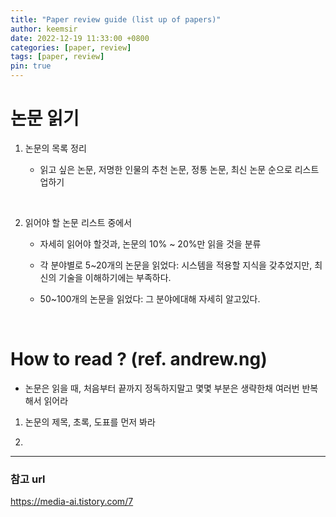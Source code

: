```yaml
---
title: "Paper review guide (list up of papers)"
author: keemsir
date: 2022-12-19 11:33:00 +0800
categories: [paper, review]
tags: [paper, review]
pin: true
---
```



# 논문 읽기

1. 논문의 목록 정리

    - 읽고 싶은 논문, 저명한 인물의 추천 논문, 정통 논문, 최신 논문 순으로 리스트 업하기

<br>

2. 읽어야 할 논문 리스트 중에서 

    - 자세히 읽어야 할것과, 논문의 10% ~ 20%만 읽을 것을 분류

    - 각 분야별로 5~20개의 논문을 읽었다: 시스템을 적용할 지식을 갖추었지만, 최신의 기술을 이해하기에는 부족하다.

    - 50~100개의 논문을 읽었다: 그 분야에대해 자세히 알고있다.

<br>

# How to read ? (ref. andrew.ng)

- 논문은 읽을 때, 처음부터 끝까지 정독하지말고 몇몇 부분은 생략한채 여러번 반복해서 읽어라

1. 논문의 제목, 초록, 도표를 먼저 봐라

2. 



---
### 참고 url

<https://media-ai.tistory.com/7>

